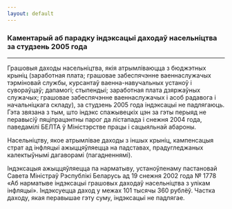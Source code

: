 ```yaml
---
layout: default
---
```


### Каментарый аб парадку індэксацыі даходаў насельніцтва за студзень 2005 года

****

<span class="underline"></span>

Грашовыя даходы насельніцтва, якія атрымліваюцца з бюджэтных крыніц
(заработная плата; грашовае забеспячэнне ваеннаслужачых тэрміновай
службы, курсантаў ваенна-навучальных устаноў і сувораўцаў; дапамогі;
стыпендыі; заработная плата дзяржаўных служачых; грашовае забеспячэнне
ваеннаслужачых і асоб радавога і начальніцкага складу), за студзень 2005
года індэксацыі не падлягаюць. Гэта звязана з тым, што індэкс
спажывецкіх цэн за гэты перыяд не перавысіў пяціпрацэнтны
парог да лістапада і снежня 2004 года, паведамілі БЕЛТА ў
Міністэрстве працы і сацыяльнай абароны.

Насельніцтву, якое атрымлівае даходы з іншых крыніц, кампенсацыя страт
ад інфляцыі ажыццяўляецца на падставах, прадугледжаных калектыўнымі
дагаворамі (пагадненнямі).

Iндэксацыя ажыццяўляецца па нарматыву, устаноўленаму пастановай Савета
Міністраў Рэспублікі Беларусь ад 19 снежня 2002 года № 1778 «Аб
нарматыве індэксацыі грашовых даходаў насельніцтва з улікам
інфляцыі». Iндэксуецца даход у межах 101 тысячы 360 рублёў. Частка
даходу, якая перавышае гэту суму, індэксацыі не падлягае.
